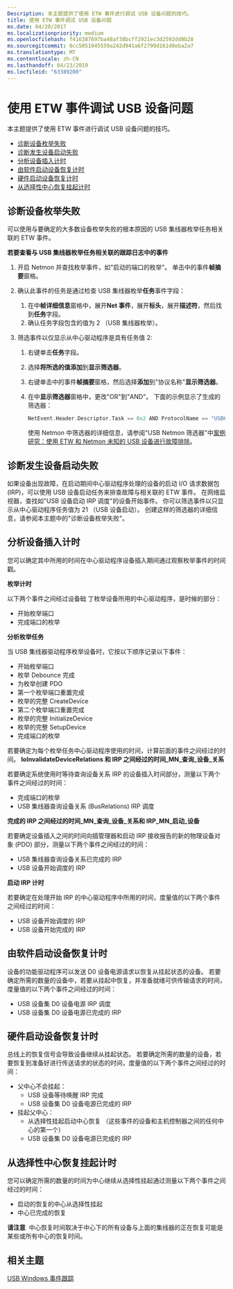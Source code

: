 ```yaml
---
Description: 本主题提供了使用 ETW 事件进行调试 USB 设备问题的技巧。
title: 使用 ETW 事件调试 USB 设备问题
ms.date: 04/20/2017
ms.localizationpriority: medium
ms.openlocfilehash: f416387697ba48af38bcff2921ec3d2592dd8b28
ms.sourcegitcommit: 0cc5051945559a242d941a6f2799d161d8eba2a7
ms.translationtype: MT
ms.contentlocale: zh-CN
ms.lasthandoff: 04/23/2019
ms.locfileid: "63389200"
---
```

# <a name="debugging-usb-device-issues-by-using-etw-events"></a>使用 ETW 事件调试 USB 设备问题


本主题提供了使用 ETW 事件进行调试 USB 设备问题的技巧。

-   [诊断设备枚举失败](#diagnosing-device-enumeration-failures)
-   [诊断发生设备启动失败](#diagnosing-device-start-failures)
-   [分析设备插入计时](#profiling-device-insertion-timing)
-   [由软件启动设备恢复计时](#software-initiated-device-resume-timing)
-   [硬件启动设备恢复计时](#hardware-initiated-device-resume-timing)
-   [从选择性中心恢复挂起计时](#hub-resume-from-selective-suspend-timing)

## <a name="diagnosing-device-enumeration-failures"></a>诊断设备枚举失败


可以使用与要确定的大多数设备枚举失败的根本原因的 USB 集线器枚举任务相关联的 ETW 事件。

**若要查看与 USB 集线器枚举任务相关联的跟踪日志中的事件**

1.  开启 Netmon 并查找枚举事件，如"启动的端口的枚举"。 单击中的事件**帧摘要**窗格。
2.  确认此事件的任务是通过检查 USB 集线器枚举**任务**事件字段：
    1.  在中**帧详细信息**窗格中，展开**Net 事件**，展开**标头**，展开**描述符**，然后找到**任务**字段。
    2.  确认任务字段包含的值为 2 （USB 集线器枚举）。

3.  筛选事件以仅显示从中心驱动程序是具有任务值 2:
    1.  右键单击**任务**字段。
    2.  选择**将所选的值添加**到**显示筛选器**。
    3.  右键单击中的事件**帧摘要**窗格，然后选择**添加**到"协议名称"**显示筛选器**。
    4.  在中**显示筛选器**窗格中，更改"OR"到"AND"。 下面的示例显示了生成的筛选器：
        ```cpp
        NetEvent.Header.Descriptor.Task == 0x2 AND ProtocolName == "USBHub_MicrosoftWindowsUSBUSBHUB"
        ```

        使用 Netmon 中筛选器的详细信息，请参阅"USB Netmon 筛选器"中[案例研究：使用 ETW 和 Netmon 未知的 USB 设备进行故障排除](case-study--troubleshooting-an-unknown-usb-device-by-using-etw-and-netmon.md)。

## <a name="diagnosing-device-start-failures"></a>诊断发生设备启动失败


如果设备出现故障，在启动期间中心驱动程序处理的设备的启动 I/O 请求数据包 (IRP)，可以使用 USB 设备启动任务来排查故障与相关联的 ETW 事件。 在网络监视器，查找如"USB 设备启动 IRP 调度"的设备开始事件。 你可以筛选事件以只显示从中心驱动程序任务值为 21 （USB 设备启动）。 创建这样的筛选器的详细信息，请参阅本主题中的"诊断设备枚举失败"。

## <a name="profiling-device-insertion-timing"></a>分析设备插入计时


您可以确定其中所用的时间在中心驱动程序设备插入期间通过观察枚举事件的时间戳。

**枚举计时**

以下两个事件之间经过设备础 丁枚举设备所用的中心驱动程序，是时候的部分：

-   开始枚举端口
-   完成端口的枚举

**分析枚举任务**

当 USB 集线器驱动程序枚举设备时，它按以下顺序记录以下事件：

-   开始枚举端口
-   枚举 Debounce 完成
-   为枚举创建 PDO
-   第一个枚举端口重置完成
-   枚举的完整 CreateDevice
-   第二个枚举端口重置完成
-   枚举的完整 InitializeDevice
-   枚举的完整 SetupDevice
-   完成端口的枚举

若要确定为每个枚举任务中心驱动程序使用的时间，计算前面的事件之间经过的时间。
**IoInvalidateDeviceRelations 和 IRP 之间经过的时间\_MN\_查询\_设备\_关系**

若要确定系统使用时等待查询设备关系 IRP 的设备插入时间部分，测量以下两个事件之间经过的时间：

-   完成端口的枚举
-   USB 集线器查询设备关系 (BusRelations) IRP 调度

**完成的 IRP 之间经过的时间\_MN\_查询\_设备\_关系和 IRP\_MN\_启动\_设备**

若要确定设备插入之间的时间向插管理器和启动 IRP 接收报告的新的物理设备对象 (PDO) 部分，测量以下两个事件之间经过的时间：

-   USB 集线器查询设备关系已完成的 IRP
-   USB 设备开始调度的 IRP

**启动 IRP 计时**

若要确定在处理开始 IRP 的中心驱动程序中所用的时间，度量值的以下两个事件之间经过的时间：

-   USB 设备开始调度的 IRP
-   USB 设备开始完成的 IRP

## <a name="software-initiated-device-resume-timing"></a>由软件启动设备恢复计时


设备的功能驱动程序可以发送 D0 设备电源请求以恢复从挂起状态的设备。 若要确定所需的数量的设备中，若要从挂起中恢复，并准备就绪可供传输请求的时间，度量值的以下两个事件之间经过的时间：

-   USB 设备集 D0 设备电源 IRP 调度
-   USB 设备集 D0 设备电源已完成的 IRP

## <a name="hardware-initiated-device-resume-timing"></a>硬件启动设备恢复计时


总线上的恢复信号会导致设备继续从挂起状态。 若要确定所需的数量的设备，若要恢复到准备好进行传送请求的状态的时间，度量值的以下两个事件之间经过的时间：

-   父中心不会挂起：
    -   USB 设备等待唤醒 IRP 完成
    -   USB 设备集 D0 设备电源已完成的 IRP
-   挂起父中心：
    -   从选择性挂起启动中心恢复 （这些事件的设备和主机控制器之间的任何中心的第一个）
    -   USB 设备集 D0 设备电源已完成的 IRP

## <a name="hub-resume-from-selective-suspend-timing"></a>从选择性中心恢复挂起计时


您可以确定所需的数量的时间为中心继续从选择性挂起通过测量以下两个事件之间经过的时间：

-   启动的恢复的中心从选择性挂起
-   中心已完成的恢复

**请注意**  中心恢复时间取决于中心下的所有设备与上面的集线器的正在恢复可能是某些或所有中心的恢复时间。

 

## <a name="related-topics"></a>相关主题
[USB Windows 事件跟踪](usb-event-tracing-for-windows.md)  




